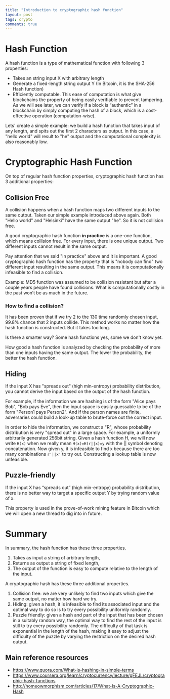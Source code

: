 ```yaml
---
title: "Introduction to cryptographic hash function"
layout: post
tags: crypto
comments: true
---
```


# Hash Function

A hash function is a type of mathematical function with following 3 properties:

- Takes an string input X with arbitrary length
- Generate a fixed-length string output Y  (In Bitcoin, it is the SHA-256 Hash function)
- Efficiently computable. This ease of computation is what give blockchains the property of being easily verifiable to prevent tampering. As we will see later, we can verify if a block is “authentic” in a blockchain by simply computing the hash of a block, which is a cost-effective operation (computation-wise).

Lets' create a simple example: we build a hash function that takes input of any length, and spits out the first 2 characters as output. In this case, a "hello world" will result to "he" output and the computational complexity is also reasonably low.

# Cryptographic Hash Function

On top of regular hash function properties, cryptographic hash function has 3 additional properties:

## Collision Free

A collision happens when a hash function maps two different inputs to the same output. Taken our simple example introduced above again. Both "Hello world" and "Helsinki" have the same output "he". So it is not collision free.  

A good cryptographic hash function **in practice** is a one-one function, which means collision free. For every input, there is one unique output. Two different inputs cannot result in the same output.

Pay attention that we said "in practice" above and it is important. A good cryptographic hash function has the property that is "nobody can find" two different input resulting in the same output. This means it is computationally infeasible to find a collision. 

Example: MD5 function was assumed to be collision resistant but after a couple years people have found collisions. What is computationally costly in the past won’t be as much in the future.

### How to find a collision? 

It has been proven that if we try 2 to the 130 time randomly chosen input, 99.8% chance that 2 inputs collide. This method works no matter how the hash function is constructed. But it takes too long.

Is there a smarter way? Some hash functions yes, some we don't know yet.

How good a hash function is analyzed by checking the probability of more than one inputs having the same output. The lower the probability, the better the hash function.

## Hiding

If the input X has "spreads out" (high min-entropy) probability distribution, you cannot derive the input based on the output of the hash function.

For example, if the information we are hashing is of the form "Alice pays Bob", "Bob pays Eve", then the input space is easily guessable to be of the form "Person1 pays Person2". And if the person names are finite, adversaries could build a look-up table to brute-force out the correct input.

In order to hide the information, we construct a "R", whose probability distribution is very "spread out" in a large space. For example, a uniformly arbitrarily generated 256bit string.
Given a hash function H, we will now write `H(x)` when we really mean `H(x)=H(r||x)=y` with the || symbol denoting concatenation. Now given y, it is infeasible to find x because there are too many combinations `r′||x′` to try out. Constructing a lookup table is now unfeasible.

## Puzzle-friendly

If the input X has “spreads out” (high min-entropy) probability distribution, there is no better way to target a specific output Y by trying random value of x.

This property is used in the prove-of-work mining feature in Bitcoin which we will open a new thread to dig into in future.

# Summary

In summary, the hash function has these three properties.

1. Takes as input a string of arbitrary length,
2. Returns as output a string of fixed length,
3. The output of the function is easy to compute relative to the length of the input.

A cryptographic hash has these three additional properties.

1. Collision free: we are very unlikely to find two inputs which give the same output, no matter how hard we try.
2. Hiding: given a hash, it is infeasible to find its associated input and the optimal way to do so is to try every possibility uniformly randomly.
3. Puzzle friendly: given a hash and part of the input that has been chosen in a suitably random way, the optimal way to find the rest of the input is still to try every possibility randomly. The difficulty of that task is exponential in the length of the hash, making it easy to adjust the difficulty of the puzzle by varying the restriction on the desired hash output.

## Main reference resources

- https://www.quora.com/What-is-hashing-in-simple-terms
- https://www.coursera.org/learn/cryptocurrency/lecture/gFEJL/cryptographic-hash-functions 
- http://homeowmorphism.com/articles/17/What-Is-A-Cryptographic-Hash 

